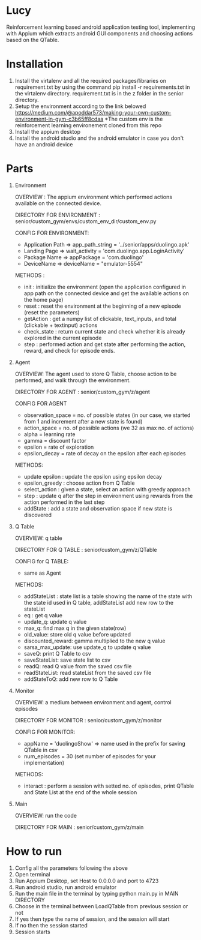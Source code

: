 # Lucy
Reinforcement learning based android application testing tool, implementing with Appium which extracts android GUI components and choosing actions based on the QTable.

# Installation
1.  Install the virtalenv and all the required packages/libraries on requirement.txt by using the command pip install -r
    requirements.txt in the virtalenv directory. requirement.txt is in the z folder in the senior directory.
2.  Setup the environment according to the link belowed
    https://medium.com/@apoddar573/making-your-own-custom-environment-in-gym-c3b65ff8cdaa
    *The custom env is the reinforcement learning environement cloned from this repo
3.  Install the appium desktop
4. Install the android studio and the android emulator in case you don't have an android device
    
# Parts
1. Environment

    OVERVIEW : The appium environment which performed actions available on the connected device.
    
    DIRECTORY FOR ENVIRONMENT : senior/custom_gym/envs/custom_env_dir/custom_env.py

    CONFIG FOR ENVIRONMENT: 
    - Application Path => app_path_string = '../senior/apps/duolingo.apk'
    - Landing Page => wait_activity = 'com.duolingo.app.LoginActivity'
    - Package Name => appPackage = 'com.duolingo'
    - DeviceName => deviceName = "emulator-5554"

    METHODS :
    - init : initialize the environment (open the application configured in app path on the connected device and get the available      actions on the home page)
    - reset : reset the environment at the beginning of a new episode (reset the parameters)
    - getAction : get a numpy list of  clickable, text_inputs, and total (clickable + textinput) actions
    - check_state : return current state and check whether it is already explored in the current episode
    - step : performed action and get state after performing the action, reward, and check for episode ends.

2. Agent

    OVERVIEW: The agent used to store Q Table, choose action to be performed, and walk through the environment.
    
    DIRECTORY FOR AGENT : senior/custom_gym/z/agent

    CONFIG FOR AGENT
    - observation_space = no. of possible states (in our case, we started from 1 and increment after a new state is found)
    - action_space = no. of possible actions (we 32 as max no. of actions)
    - alpha = learning rate
    - gamma = discount factor
    - epsilon = rate of exploration
    - epsilon_decay = rate of decay on the epsilon after each episodes

    METHODS:
    - update epsilon : update the epsilon using epsilon decay
    - epsilon_greedy : choose action from Q Table
    - select_action : given a state, select an action with greedy approach
    - step : update q after the step in environment using rewards from the action performed in the last step
    - addState : add a state and observation space if new state is discovered

3. Q Table

    OVERVIEW: q table
    
    DIRECTORY FOR Q TABLE : senior/custom_gym/z/QTable

    CONFIG for Q TABLE:
    -  same as Agent

    METHODS:
    - addStateList : state list is a table showing the name of the state with the state id used in Q table, addStateList add new row to the stateList
    - eq : get q value
    - update_q: update q value
    - max_q: find max q in the given state(row)
    - old_value: store old q value before updated
    - discounted_reward: gamma multiplied to the new q value
    - sarsa_max_update: use update_q to update q value
    - saveQ: print Q Table to csv
    - saveStateList: save state list to csv
    - readQ: read Q value from the saved csv file
    - readStateList: read stateList from the saved csv file
    - addStateToQ: add new row to Q Table

4. Monitor

    OVERVIEW: a medium between environment and agent, control episodes 
    
    DIRECTORY FOR MONITOR : senior/custom_gym/z/monitor

    CONFIG FOR MONITOR:
    - appName = 'duolingoShow' => name used in the prefix for saving QTable in csv
    - num_episodes = 30 (set number of episodes for your implementation)

    METHODS:
    - interact : perform a session with setted no. of episodes, print QTable and State List at the end of the whole session


5. Main

    OVERVIEW: run the code
    
    DIRECTORY FOR MAIN : senior/custom_gym/z/main


# How to run
1. Config all the parameters following the above
2. Open terminal
3. Run Appium Desktop, set Host to 0.0.0.0 and port to 4723 
4. Run android studio, run android emulator
5. Run the main file in the terminal by typing python main.py in MAIN DIRECTORY
6. Choose in the terminal between LoadQTable from previous session or not
7. If yes then type the name of session, and the session will start
8. If no then the session started 
9. Session starts
